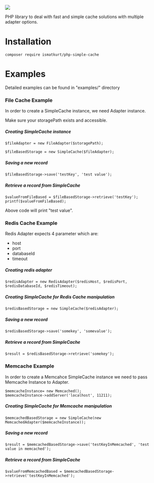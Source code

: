 <p align="left">
    <a href="#" alt="Backers on Open Collective">
        <img src="https://travis-ci.org/ismatkurt/php-simple-cache.svg?branch=0.0.6" /></a>
</p>

PHP library to deal with fast and simple cache solutions with multiple adapter options.

# Installation
```
composer require ismatkurt/php-simple-cache
```

# Examples
Detailed examples can be found in "examples/" directory

### File Cache Example

In order to create a SimpleCache instance, we need Adapter instance.

Make sure your storagePath exists and accessible.

##### Creating SimpleCache instance
```
$fileAdapter = new FileAdapter($storagePath);

$fileBasedStorage = new SimpleCache($fileAdapter);
```

##### Saving a new record
```
$fileBasedStorage->save('testKey', 'test value');
```

##### Retrieve a record from SimpleCache
```
$valueFromFileBased = $fileBasedStorage->retrieve('testKey');
printf($valueFromFileBased);
```

Above code will print "test value".

### Redis Cache Example
Redis Adapter expects 4 parameter which are:
- host
- port
- databaseId
- timeout

##### Creating redis adapter
```
$redisAdapter = new RedisAdapter($redisHost, $redisPort, $redisDatabaseId, $redisTimeout);
```

##### Creating SimpleCache for Redis Cache manipulation
```
$redisBasedStorage = new SimpleCache($redisAdapter);
```

##### Saving a new record
```
$redisBasedStorage->save('somekey', 'somevalue');
```

##### Retrieve a record from SimpleCache
```
$result = $redisBasedStorage->retrieve('somekey');
```

### Memcache Example

In order to create a Memcahce SimpleCache instance we need to pass Memcache Instance to Adapter.

```
$memcacheInstance= new Memcached();
$memcacheInstance->addServer('localhost', 11211);
```

##### Creating SimpleCache for Memcache manipulation
```
$memcachedBasedStorage = new SimpleCache(new MemcachedAdapter($memcacheInstance));
```

##### Saving a new record
```
$result = $memcachedBasedStorage->save('testKeyInMemcached', 'test value in memcached');
```

##### Retrieve a record from SimpleCache
```
$valueFromMemcachedBased = $memcachedBasedStorage->retrieve('testKeyInMemcached');
```
